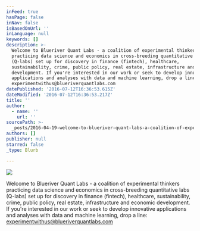 ```yaml
---
inFeed: true
hasPage: false
inNav: false
isBasedOnUrl: ''
inLanguage: null
keywords: []
description: >-
  Welcome to Blueriver Quant Labs - a coalition of experimental thinkers
  practicing data science and economics in cross-breeding quantitative labs
  (Q-labs) set up for discovery in finance (fintech), healthcare,
  sustainability, crime, public policy, real estate, infrastructure and economic
  development. If you're interested in our work or seek to develop innovative
  applications and analyses with data and machine learning, drop a line:
  experimentwithus@blueriverquantlabs.com
datePublished: '2016-07-12T16:36:53.615Z'
dateModified: '2016-07-12T16:36:53.217Z'
title: ''
author:
  - name: ''
    url: ''
sourcePath: >-
  _posts/2016-04-19-welcome-to-blueriver-quant-labs-a-coalition-of-experimenta.md
authors: []
publisher: null
starred: false
_type: Blurb

---
```

![](https://the-grid-user-content.s3-us-west-2.amazonaws.com/07c34d84-7db9-4cd3-b9bf-e561090b15da.png)

Welcome to Blueriver Quant Labs - a coalition of experimental thinkers practicing data science and economics in cross-breeding quantitative labs (Q-labs) set up for discovery in finance (fintech), healthcare, sustainability, crime, public policy, real estate, infrastructure and economic development. If you're interested in our work or seek to develop innovative applications and analyses with data and machine learning, drop a line: [experimentwithus@blueriverquantlabs.com][0]

[0]: mailto:experimentwithus@blueriverquantlabs.com